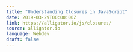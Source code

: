```yaml
---
title: "Understanding Closures in JavaScript"
date: 2019-03-29T00:00:00Z
link: https://alligator.io/js/closures/
source: alligator.io
language: Webdev
draft: false
---
```

